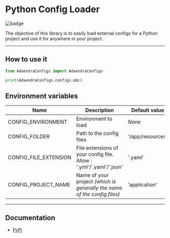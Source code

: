 # Python Config Loader

![badge](https://img.shields.io/badge/version-0.1.0-blue)

The objective of this library is to easily load external configs for a Python project and use it for anywhere 
in your project.

---

## How to use it
```python
from AdaendraConfigs import AdaendraConfigs

print(AdaendraConfigs.configs.abc)
```

## Environment variables
|Name|Description|Default value|
|---|---|---|
|CONFIG_ENVIRONMENT|Environment to load|*None*|
|CONFIG_FOLDER|Path to the config files|'/app/resources'|
|CONFIG_FILE_EXTENSION|File extensions of your config file. Allow : '.yml'/'.yaml'/'.json'|'.yaml'|
|CONFIG_PROJECT_NAME|Name of your project *(which is generally the name of the config files)*|'application'|

---

## Documentation
- [PyPi](./documentation/pypi.md)
